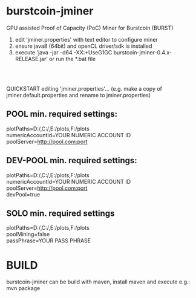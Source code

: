 # burstcoin-jminer
GPU assisted Proof of Capacity (PoC) Miner for Burstcoin (BURST)

1. edit 'jminer.properties' with text editor to configure miner
2. ensure java8 (64bit) and openCL driver/sdk is installed
3. execute 'java -jar -d64 -XX:+UseG1GC burstcoin-jminer-0.4.x-RELEASE.jar' or run the *.bat file
<br>
<br>

QUICKSTART editing 'jminer.properties'... (e.g. make a copy of jminer.default.properties and rename to jminer.properties)

POOL min. required settings:
--------------------------------------------------------------------------------
plotPaths=D:/,C:/,E:/plots,F:/plots<br>
numericAccountId=YOUR NUMERIC ACCOUNT ID<br>
poolServer=http://pool.com:port<br>

DEV-POOL min. required settings:
--------------------------------------------------------------------------------
plotPaths=D:/,C:/,E:/plots,F:/plots<br>
numericAccountId=YOUR NUMERIC ACCOUNT ID<br>
poolServer=http://pool.com:port<br>
devPool=true<br>

SOLO min. required settings 
--------------------------------------------------------------------------------
plotPaths=D:/,C:/,E:/plots,F:/plots<br>
poolMining=false<br>
passPhrase=YOUR PASS PHRASE<br>

# BUILD
burstcoin-jminer can be build with maven, install maven and execute e.g.:<br>
mvn package



